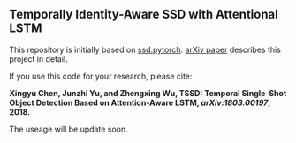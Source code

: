 ## Temporally Identity-Aware SSD with Attentional LSTM

This repository is initially based on [ssd.pytorch](https://github.com/amdegroot/ssd.pytorch).
[arXiv paper](https://arxiv.org/abs/1803.00197) describes this project in detail.

If you use this code for your research, please cite:

**Xingyu Chen, Junzhi Yu, and Zhengxing Wu, TSSD: Temporal Single-Shot Object Detection Based on Attention-Aware LSTM, *arXiv:1803.00197*, 2018.**

The useage will be update soon.
